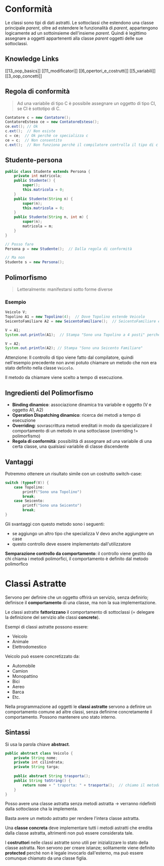 # Conformità
Le classi sono tipi di dati astratti. Le sottoclassi che estendono una classe principale *parent*, oltre ad estendere le funzionalità di *parent*, appartengono logicamente ad un sottoinsieme dell'insieme *parent*. Quindi è legittimo assegnare a oggetti appartenenti alla classe *parent* oggetti delle sue sottoclassi.

## Knowledge Links
[[13_oop_basics]] [[11_modificatori]] [[6_opertori_e_costrutti]] [[5_variabili]] [[3_oop_concetti]]

## Regola di conformità
> Ad una variabile di tipo C è possibile assegnare un oggetto di tipo CI, se CI è sottotipo di C.

```java
Contatore c = new Contatore();
ContatoreEsteso ce = new ContatoreEsteso();
ce.ext(); // Ok
c.ext();  // Non esiste
c = ce;  // Ok perchè ce specializza c
ce = c;  // Non consentito
c.ext();  // Non funziona perchè il compilatore controlla il tipo di c
```

## Studente-persona
```java
public class Studente extends Persona {
	private int matricola;
	public Studente() {
		super();
		this.matricola = 0;
	}
	public Studente(String n) {
		super(n);
		this.matricola = 0;
	}
	public Studente(String n, int m) {
		super(n);
		matricola = m;
	}
}

// Posso fare
Persona p = new Studente();  // Dalla regola di conformità

// Ma non
Studente s = new Persona();
```

## Polimorfismo
>Letteralmente: manifestarsi sotto forme diverse

### Esempio
```java
Veicolo V;
Topolino A1 = new Topolino(4);  // Dove Topolino estende Veicolo
SeicentoFamiliare A2 = new SeicentoFamiliare();  // SeicentoFamiliare estende Veicolo

V = A1;
System.out.println(A1);  // Stampa "Sono una Topolino a 4 posti" perchè è stato fatto l'override del metodo toString

V = A2;
System.out.println(A2); // Stampa "Sono una Seicento Familiare"
```

Attenzione: Il controllo di tipo viene fatto dal compilatore, quindi nell'esempio precedente non avrei potuto chiamare un metodo che non era stato definito nella classe `Veicolo`.

Il metodo da chiamare viene scelto a tempo di esecuzione.

## Ingredienti del Polimorfismo
- **Binding dinamico**: associazione dinamica tra variabile e oggetto (V e oggetto A1, A2)
- **Operation Dispatching dinamico**: ricerca dei metodi a tempo di esecuzione
- **Overriding**: sovrascrittura metodi ereditati in modo da specializzare il comportamento di un metodo in una sottoclasse (overriding != polimorfismo)
- **Regola di conformità**: possibilità di assegnare ad una variabile di una certa classe, una qualsiasi variabile di classe discendente

## Vantaggi
Potremmo ottenere un risultato simile con un costrutto switch-case:
```C
switch (typeof(V)) {
	case Topolino:
		printf("Sono una Topolino")
		break;
	case Seicento:
		printf("Sono una Seicento")
		break;
}
```

Gli svantaggi con questo metodo sono i seguenti:
- se aggiungo un altro tipo che specializza V devo anche aggiungere un case
- questo controllo deve essere implementato dall'utilizzatore

**Semparazione controllo da comportamento**: il controllo viene gestito da chi chiama i metodi polimorfici, il comportamento è definito dal metodo polimorfico

# Classi Astratte
Servono per definire che un oggetto offrirà un servizio, senza definirlo; definisce il **comportamento** di una classe, ma non la sua implementazione.

Le classi astratte **fattorizzano** il comportamento di sottoclassi (= delegare la definizione del servizio alle classi **concrete**).

Esempi di classi astratte possono essere:
- Veicolo
- Animale
- Elettrodomestico

Veicolo può essere concretizzato da:
- Automobile
- Camion
- Monopattino
- Bici
- Aereo
- Barca
- Etc.

Nella programmazione ad oggetti le **classi astratte** servono a definire un comportamento comune ad altre classi, senza definirne concretamente il comportamento. Possono mantenere uno stato interno.

## Sintassi
Si usa la parola chiave **abstract**.

```java
public abstract class Veicolo {
	private String nome;
	private int cilindrata;
	private String targa;
	
	public abstract String trasporta();
	public String toString() {
		return nome + " traporta: " + trasporta();  // chiamo il metodo trasporta() implementato dalla classe concreta. Così facendo poso dichiarare toString senza conoscere l'implementazione del Veicolo
	}
}
```

Posso avere una classe astratta senza metodi astratta -> verranno ridefiniti dalla sottoclasse cha la implementa.

Basta avere un metodo astratto per rendere l'intera classe astratta.

Una **classe concreta** deve implementare tutti i metodi astratti che eredita dalla classe astratta, altrimenti non può essere considerata tale.

I **costruttori** nelle classi astratte sono utili per inizializzare lo stato della classe astratta. Non servono per creare istanze; solitamente viene definito **protected** perchè non è legale invocarlo dall'esterno, ma può essere comunque chiamato da una classe figlia.

